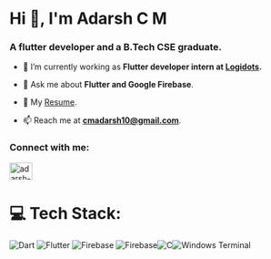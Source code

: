 <h1>Hi 👋, I'm Adarsh C M</h1>
<h3>A flutter developer and a B.Tech CSE graduate.</h3>

- 🔭 I’m currently working as **Flutter developer intern at [Logidots](https://logidots.com/).**

- 💬 Ask me about **Flutter and Google Firebase**.

- 📝 My [Resume](https://github.com/adarshcm10/adarshcm10/blob/main/Adarsh_C_M_Resume.pdf).

- 📫 Reach me at  **cmadarsh10@gmail.com**.

<h3 align="left">Connect with me:</h3>
<p align="left">
<a href="https://linkedin.com/in/adarsh-c-m" target="blank"><img align="center" src="https://raw.githubusercontent.com/rahuldkjain/github-profile-readme-generator/master/src/images/icons/Social/linked-in-alt.svg" alt="adarsh-c-m" height="30" width="40" /></a>
</p>

# 💻 Tech Stack:
 ![Dart](https://img.shields.io/badge/dart-%230175C2.svg?style=for-the-badge&logo=dart&logoColor=white)  ![Flutter](https://img.shields.io/badge/Flutter-%2302569B.svg?style=for-the-badge&logo=Flutter&logoColor=white) ![Firebase](https://img.shields.io/badge/firebase-%23039BE5.svg?style=for-the-badge&logo=firebase) ![Firebase](https://img.shields.io/badge/Firebase-039BE5?style=for-the-badge&logo=Firebase&logoColor=white)![C](https://img.shields.io/badge/c-%2300599C.svg?style=for-the-badge&logo=c&logoColor=white)![Windows Terminal](https://img.shields.io/badge/Windows%20Terminal-%234D4D4D.svg?style=for-the-badge&logo=windows-terminal&logoColor=white)
 

